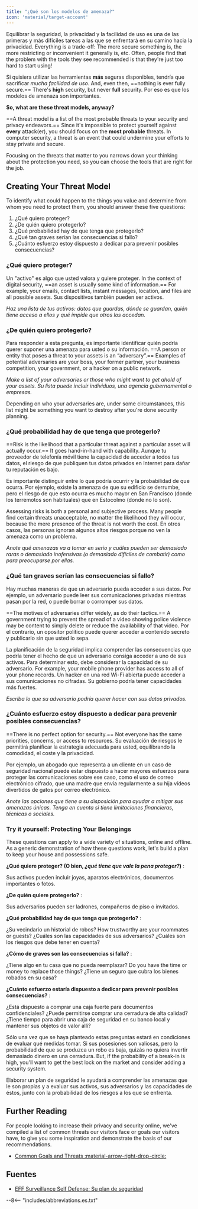 ```yaml
---
title: "¿Qué son los modelos de amenaza?"
icon: 'material/target-account'
---
```


Equilibrar la seguridad, la privacidad y la facilidad de uso es una de las primeras y más difíciles tareas a las que se enfrentará en su camino hacia la privacidad. Everything is a trade-off: The more secure something is, the more restricting or inconvenient it generally is, etc. Often, people find that the problem with the tools they see recommended is that they're just too hard to start using!

Si quisiera utilizar las herramientas **más** seguras disponibles, tendría que sacrificar *mucha facilidad de uso*. And, even then, ==nothing is ever fully secure.== There's **high** security, but never **full** security. Por eso es que los modelos de amenaza son importantes.

**So, what are these threat models, anyway?**

==A threat model is a list of the most probable threats to your security and privacy endeavors.== Since it's impossible to protect yourself against **every** attack(er), you should focus on the **most probable** threats. In computer security, a threat is an event that could undermine your efforts to stay private and secure.

Focusing on the threats that matter to you narrows down your thinking about the protection you need, so you can choose the tools that are right for the job.

## Creating Your Threat Model

To identify what could happen to the things you value and determine from whom you need to protect them, you should answer these five questions:

1. ¿Qué quiero proteger?
2. ¿De quién quiero protegerlo?
3. ¿Qué probabilidad hay de que tenga que protegerlo?
4. ¿Qué tan graves serían las consecuencias si fallo?
5. ¿Cuánto esfuerzo estoy dispuesto a dedicar para prevenir posibles consecuencias?

### ¿Qué quiero proteger?

Un "activo" es algo que usted valora y quiere proteger. In the context of digital security, ==an asset is usually some kind of information.== For example, your emails, contact lists, instant messages, location, and files are all possible assets. Sus dispositivos también pueden ser activos.

*Haz una lista de tus activos: datos que guardas, dónde se guardan, quién tiene acceso a ellos y qué impide que otros los accedan.*

### ¿De quién quiero protegerlo?

Para responder a esta pregunta, es importante identificar quién podría querer suponer una amenaza para usted o su información. ==A person or entity that poses a threat to your assets is an “adversary”.== Examples of potential adversaries are your boss, your former partner, your business competition, your government, or a hacker on a public network.

*Make a list of your adversaries or those who might want to get ahold of your assets. Su lista puede incluir individuos, una agencia gubernamental o empresas.*

Depending on who your adversaries are, under some circumstances, this list might be something you want to destroy after you're done security planning.

### ¿Qué probabilidad hay de que tenga que protegerlo?

==Risk is the likelihood that a particular threat against a particular asset will actually occur.== It goes hand-in-hand with capability. Aunque tu proveedor de telefonía móvil tiene la capacidad de acceder a todos tus datos, el riesgo de que publiquen tus datos privados en Internet para dañar tu reputación es bajo.

Es importante distinguir entre lo que podría ocurrir y la probabilidad de que ocurra. Por ejemplo, existe la amenaza de que su edificio se derrumbe, pero el riesgo de que esto ocurra es mucho mayor en San Francisco (donde los terremotos son habituales) que en Estocolmo (donde no lo son).

Assessing risks is both a personal and subjective process. Many people find certain threats unacceptable, no matter the likelihood they will occur, because the mere presence of the threat is not worth the cost. En otros casos, las personas ignoran algunos altos riesgos porque no ven la amenaza como un problema.

*Anote qué amenazas va a tomar en serio y cuáles pueden ser demasiado raras o demasiado inofensivas (o demasiado difíciles de combatir) como para preocuparse por ellas.*

### ¿Qué tan graves serían las consecuencias si fallo?

Hay muchas maneras de que un adversario pueda acceder a sus datos. Por ejemplo, un adversario puede leer sus comunicaciones privadas mientras pasan por la red, o puede borrar o corromper sus datos.

==The motives of adversaries differ widely, as do their tactics.== A government trying to prevent the spread of a video showing police violence may be content to simply delete or reduce the availability of that video. Por el contrario, un opositor político puede querer acceder a contenido secreto y publicarlo sin que usted lo sepa.

La planificación de la seguridad implica comprender las consecuencias que podría tener el hecho de que un adversario consiga acceder a uno de sus activos. Para determinar esto, debe considerar la capacidad de su adversario. For example, your mobile phone provider has access to all of your phone records. Un hacker en una red Wi-Fi abierta puede acceder a sus comunicaciones no cifradas. Su gobierno podría tener capacidades más fuertes.

*Escriba lo que su adversario podría querer hacer con sus datos privados.*

### ¿Cuánto esfuerzo estoy dispuesto a dedicar para prevenir posibles consecuencias?

==There is no perfect option for security.== Not everyone has the same priorities, concerns, or access to resources. Su evaluación de riesgos le permitirá planificar la estrategia adecuada para usted, equilibrando la comodidad, el coste y la privacidad.

Por ejemplo, un abogado que representa a un cliente en un caso de seguridad nacional puede estar dispuesto a hacer mayores esfuerzos para proteger las comunicaciones sobre ese caso, como el uso de correo electrónico cifrado, que una madre que envía regularmente a su hija vídeos divertidos de gatos por correo electrónico.

*Anote las opciones que tiene a su disposición para ayudar a mitigar sus amenazas únicas. Tenga en cuenta si tiene limitaciones financieras, técnicas o sociales.*

### Try it yourself: Protecting Your Belongings

These questions can apply to a wide variety of situations, online and offline. As a generic demonstration of how these questions work, let's build a plan to keep your house and possessions safe.

**¿Qué quiere proteger? (O bien, *¿qué tiene que vale la pena proteger?*)**
:

Sus activos pueden incluir joyas, aparatos electrónicos, documentos importantes o fotos.

**¿De quién quiere protegerlo?**
:

Sus adversarios pueden ser ladrones, compañeros de piso o invitados.

**¿Qué probabilidad hay de que tenga que protegerlo?**
:

¿Su vecindario un historial de robos? How trustworthy are your roommates or guests? ¿Cuáles son las capacidades de sus adversarios? ¿Cuáles son los riesgos que debe tener en cuenta?

**¿Cómo de graves son las consecuencias si falla?**
:

¿Tiene algo en tu casa que no pueda reemplazar? Do you have the time or money to replace those things? ¿Tiene un seguro que cubra los bienes robados en su casa?

**¿Cuánto esfuerzo estaría dispuesto a dedicar para prevenir posibles consecuencias?**
:

¿Está dispuesto a comprar una caja fuerte para documentos confidenciales? ¿Puede permitirse comprar una cerradura de alta calidad? ¿Tiene tiempo para abrir una caja de seguridad en su banco local y mantener sus objetos de valor allí?

Sólo una vez que se haya planteado estas preguntas estará en condiciones de evaluar qué medidas tomar. Si sus posesiones son valiosas, pero la probabilidad de que se produzca un robo es baja, quizás no quiera invertir demasiado dinero en una cerradura. But, if the probability of a break-in is high, you'll want to get the best lock on the market and consider adding a security system.

Elaborar un plan de seguridad le ayudará a comprender las amenazas que le son propias y a evaluar sus activos, sus adversarios y las capacidades de éstos, junto con la probabilidad de los riesgos a los que se enfrenta.

## Further Reading

For people looking to increase their privacy and security online, we've compiled a list of common threats our visitors face or goals our visitors have, to give you some inspiration and demonstrate the basis of our recommendations.

- [Common Goals and Threats :material-arrow-right-drop-circle:](common-threats.md)

## Fuentes

- [EFF Surveillance Self Defense: Su plan de seguridad](https://ssd.eff.org/en/module/your-security-plan)

--8<-- "includes/abbreviations.es.txt"
